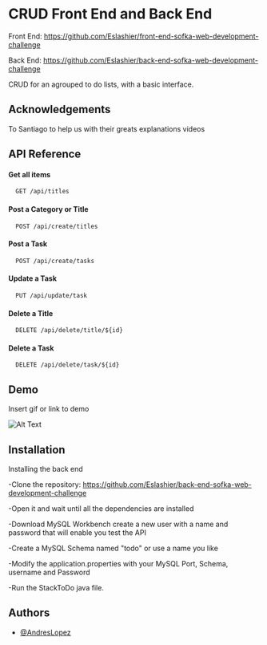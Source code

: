 
# CRUD Front End and Back End

Front End: https://github.com/Eslashier/front-end-sofka-web-development-challenge

Back End: https://github.com/Eslashier/back-end-sofka-web-development-challenge

CRUD for an agrouped to do lists, with a basic interface.

## Acknowledgements

To Santiago to help us with their greats explanations videos

## API Reference

#### Get all items

```http
  GET /api/titles
```

#### Post a Category or Title

```http
  POST /api/create/titles
```

#### Post a Task

```http
  POST /api/create/tasks
```

#### Update a Task

```http
  PUT /api/update/task
```

#### Delete a Title

```http
  DELETE /api/delete/title/${id}
```

#### Delete a Task

```http
  DELETE /api/delete/task/${id}
```




## Demo

Insert gif or link to demo

![Alt Text](https://i.gyazo.com/1fd3d2716a725a3bbb1278ab1b9906fa.gif)


## Installation

Installing the back end

-Clone the repository: https://github.com/Eslashier/back-end-sofka-web-development-challenge

-Open it and wait until all the dependencies are installed

-Download MySQL Workbench create a new user with a name and password that will enable you test the API

-Create a MySQL Schema named "todo" or use a name you like

-Modify the application.properties with your MySQL Port, Schema, username and Password

-Run the StackToDo java file.
    
## Authors

- [@AndresLopez](https://www.github.com/Eslashier)

